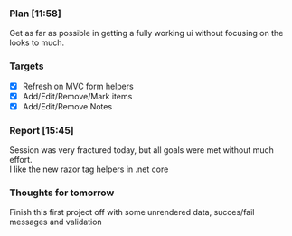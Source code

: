### Plan [11:58]
Get as far as possible in getting a fully working ui without focusing on the looks to much.

### Targets
- [x] Refresh on MVC form helpers
- [x] Add/Edit/Remove/Mark items
- [x] Add/Edit/Remove Notes

### Report [15:45]
Session was very fractured today, but all goals were met without much effort.
<br/> I like the new razor tag helpers in .net core

### Thoughts for tomorrow
Finish this first project off with some unrendered data, succes/fail messages and validation

